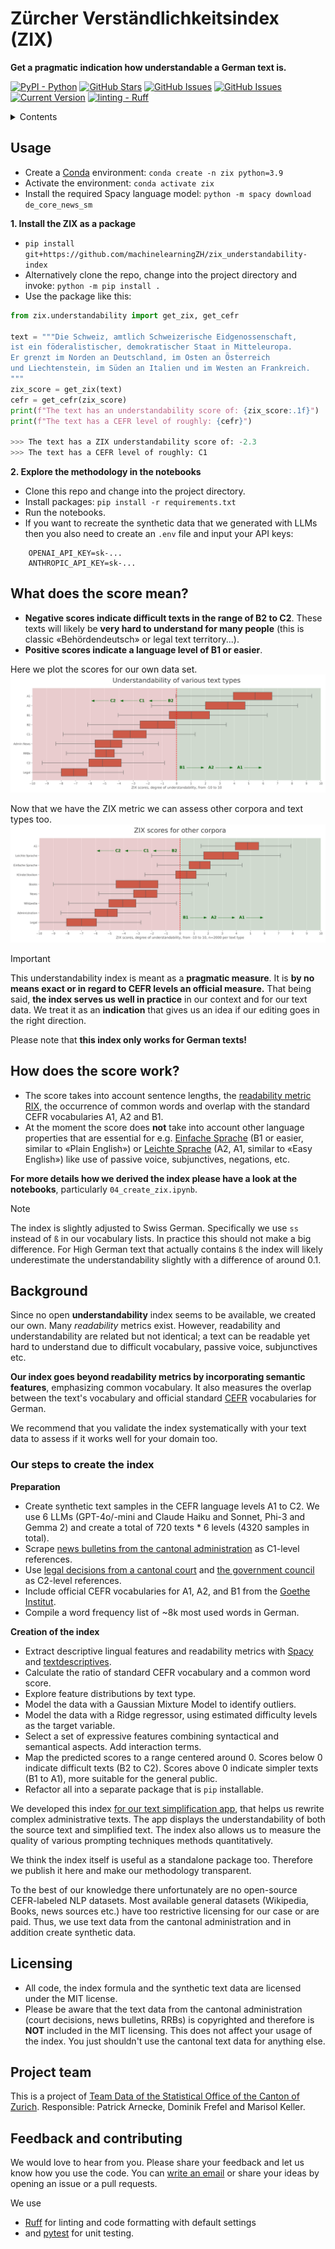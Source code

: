 # Zürcher Verständlichkeitsindex (ZIX)
**Get a pragmatic indication how understandable a German text is.**

[![PyPI - Python](https://img.shields.io/badge/python-v3.9+-blue.svg)](https://github.com/statistikZH/ml_understandability-index)
[![GitHub Stars](https://img.shields.io/github/stars/statistikZH/ml_understandability-index.svg)](https://github.com/statistikZH/ml_understandability-index/stargazers)
[![GitHub Issues](https://img.shields.io/github/issues/statistikZH/ml_understandability-index.svg)](https://github.com/statistikZH/ml_understandability-index/issues)
[![GitHub Issues](https://img.shields.io/github/issues-pr/statistikZH/ml_understandability-index.svg)](https://img.shields.io/github/issues-pr/statistikZH/ml_understandability-index) 
[![Current Version](https://img.shields.io/badge/version-0.1-green.svg)](https://github.com/statistikZH/ml_understandability-index)
<a href="https://github.com/astral-sh/ruff"><img alt="linting - Ruff" class="off-glb" loading="lazy" src="https://img.shields.io/endpoint?url=https://raw.githubusercontent.com/astral-sh/ruff/main/assets/badge/v2.json"></a>

<details>
<summary>Contents</summary>

- [Usage](#usage)
- [What does the score mean?](#what-does-the-score-mean)
- [How does the score work?](#how-does-the-score-work)
- [Background](#background)
- [Licensing](#licensing)
- [Project team](#project-team)
- [Feedback and contributing](#feedback-and-contributing)

</details>

## Usage
- Create a [Conda](https://docs.anaconda.com/miniconda/) environment: `conda create -n zix python=3.9`
- Activate the environment: `conda activate zix`
- Install the required Spacy language model: `python -m spacy download de_core_news_sm`

**1. Install the ZIX as a package**
- `pip install git+https://github.com/machinelearningZH/zix_understandability-index`
- Alternatively clone the repo, change into the project directory and invoke: `python -m pip install .`
- Use the package like this:
```python
from zix.understandability import get_zix, get_cefr

text = """Die Schweiz, amtlich Schweizerische Eidgenossenschaft, 
ist ein föderalistischer, demokratischer Staat in Mitteleuropa. 
Er grenzt im Norden an Deutschland, im Osten an Österreich 
und Liechtenstein, im Süden an Italien und im Westen an Frankreich.
"""
zix_score = get_zix(text)
cefr = get_cefr(zix_score)
print(f"The text has an understandability score of: {zix_score:.1f}")
print(f"The text has a CEFR level of roughly: {cefr}")

>>> The text has a ZIX understandability score of: -2.3
>>> The text has a CEFR level of roughly: C1

```
**2. Explore the methodology in the notebooks**
- Clone this repo and change into the project directory.
- Install packages: `pip install -r requirements.txt`
- Run the notebooks.
- If you want to recreate the synthetic data that we generated with LLMs then you also need to create an `.env` file and input your API keys:
```
    OPENAI_API_KEY=sk-...
    ANTHROPIC_API_KEY=sk-...
```
## What does the score mean?
- **Negative scores indicate difficult texts in the range of B2 to C2**. These texts will likely be **very hard to understand for many people** (this is classic «Behördendeutsch» or legal text territory...). 
- **Positive scores indicate a language level of B1 or easier**.

Here we plot the scores for our own data set.
![](_imgs/zix_scores.jpg)

Now that we have the ZIX metric we can assess other corpora and text types too.
![](_imgs/zix_scores_validation.jpg)

> [!Important]
> This understandability index is meant as a **pragmatic measure**. It is **by no means exact or in regard to CEFR levels an official measure.** That being said, **the index serves us well in practice** in our context and for our text data. We treat it as an **indication** that gives us an idea if our editing goes in the right direction. 

Please note that **this index only works for German texts!**

## How does the score work?
- The score takes into account sentence lengths, the [readability metric RIX](https://hlasse.github.io/TextDescriptives/readability.html), the occurrence of common words and overlap with the standard CEFR vocabularies A1, A2 and B1.
- At the moment the score does **not** take into account other language properties that are essential for e.g. [Einfache Sprache](https://de.wikipedia.org/wiki/Einfache_Sprache) (B1 or easier, similar to «Plain English») or [Leichte Sprache](https://de.wikipedia.org/wiki/Leichte_Sprache) (A2, A1, similar to «Easy English») like use of passive voice, subjunctives, negations, etc. 

**For more details how we derived the index please have a look at the notebooks**, particularly `04_create_zix.ipynb`.

> [!Note]
> The index is slightly adjusted to Swiss German. Specifically we use `ss` instead of `ß` in our vocabulary lists. In practice this should not make a big difference. For High German text that actually contains `ß` the index will likely underestimate the understandability slightly with a difference of around 0.1.

## Background
Since no open **understandability** index seems to be available, we created our own. Many *readability* metrics exist. However, readability and understandability are related but not identical; a text can be readable yet hard to understand due to difficult vocabulary, passive voice, subjunctives etc.

**Our index goes beyond readability metrics by incorporating semantic features**, emphasizing common vocabulary. It also measures the overlap between the text's vocabulary and official standard [CEFR](https://www.coe.int/en/web/common-european-framework-reference-languages) vocabularies for German.

We recommend that you validate the index systematically with your text data to assess if it works well for your domain too. 

### Our steps to create the index
**Preparation**
- Create synthetic text samples in the CEFR language levels A1 to C2. We use 6 LLMs (GPT-4o/-mini and Claude Haiku and Sonnet, Phi-3 and Gemma 2) and create a total of 720 texts * 6 levels (4320 samples in total).
- Scrape [news bulletins from the cantonal administration](https://www.zh.ch/de/news-uebersicht.html?page=1&orderBy=new) as C1-level references.
- Use [legal decisions from a cantonal court](https://www.baurekursgericht-zh.ch/) and [the government council](https://www.zh.ch/de/politik-staat/gesetze-beschluesse/beschluesse-des-regierungsrates.html) as C2-level references.
- Include official CEFR vocabularies for A1, A2, and B1 from the [Goethe Institut](https://www.goethe.de/de/index.html).
- Compile a word frequency list of ~8k most used words in German.

**Creation of the index**
- Extract descriptive lingual features and readability metrics with [Spacy](https://spacy.io/) and [textdescriptives](https://github.com/HLasse/TextDescriptives).
- Calculate the ratio of standard CEFR vocabulary and a common word score.
- Explore feature distributions by text type.
- Model the data with a Gaussian Mixture Model to identify outliers.
- Model the data with a Ridge regressor, using estimated difficulty levels as the target variable.  
- Select a set of expressive features combining syntactical and semantical aspects. Add interaction terms.
- Map the predicted scores to a range centered around 0. Scores below 0 indicate difficult texts (B2 to C2). Scores above 0 indicate simpler texts (B1 to A1), more suitable for the general public.
- Refactor all into a separate package that is `pip` installable.

We developed this index [for our text simplification app](https://github.com/machinelearningZH/simply-simplify-language), that helps us rewrite complex administrative texts. The app displays the understandability of both the source text and simplified text. The index also allows us to measure the quality of various prompting techniques methods quantitatively. 

We think the index itself is useful as a standalone package too. Therefore we publish it here and make our methodology transparent. 

To the best of our knowledge there unfortunately are no open-source CEFR-labeled NLP datasets. Most available general datasets (Wikipedia, Books, news sources etc.) have too restrictive licensing for our case or are paid. Thus, we use text data from the cantonal administration and in addition create synthetic data.

## Licensing
- All code, the index formula and the synthetic text data are licensed under the MIT license. 
- Please be aware that the text data from the cantonal administration (court decisions, news bulletins, RRBs) is copyrighted and therefore is **NOT** included in the MIT licensing. This does not affect your usage of the index. You just shouldn't use the cantonal text data for anything else. 

## Project team
This is a project of [Team Data of the Statistical Office of the Canton of Zurich](https://www.zh.ch/de/direktion-der-justiz-und-des-innern/statistisches-amt/data.html). Responsible: Patrick Arnecke, Dominik Frefel and Marisol Keller.

## Feedback and contributing
We would love to hear from you. Please share your feedback and let us know how you use the code. You can [write an email](mailto:datashop@statistik.zh.ch) or share your ideas by opening an issue or a pull requests.

We use
- [Ruff](https://docs.astral.sh/ruff/) for linting and code formatting with default settings
- and [pytest](https://docs.pytest.org/en/stable/) for unit testing.

